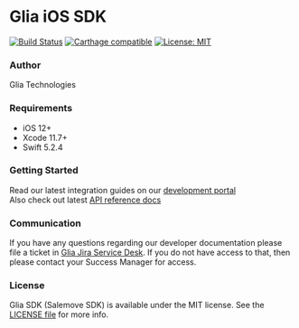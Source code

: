 # Glia iOS SDK

[![Build Status](https://app.bitrise.io/app/ff9d24c2354f2d85/status.svg?token=1M5jvlOg4n_ADEl2k-a9gg&branch=master)](https://app.bitrise.io/app/ff9d24c2354f2d85) [![Carthage compatible](https://img.shields.io/badge/Carthage-compatible-4BC51D.svg?style=flat)](https://github.com/Carthage/Carthage) [![License: MIT](https://img.shields.io/badge/License-MIT-yellow.svg)](https://opensource.org/licenses/MIT)


### Author

Glia Technologies

### Requirements

- iOS 12+
- Xcode 11.7+
- Swift 5.2.4

### Getting Started

Read our latest integration guides on our [development portal](https://docs.glia.com/glia-dev/docs/visitor-ios-sdk)  
Also check out latest [API reference docs](http://ios-sdk-docs.salemove.com.s3-website-us-east-1.amazonaws.com/Classes/Salemove.html)

### Communication

If you have any questions regarding our developer documentation please file a ticket in [Glia Jira Service Desk](https://salemove.atlassian.net/servicedesk/customer/portal/1). If you do not have access to that, then please contact your Success Manager for access.

### License

Glia SDK (Salemove SDK) is available under the MIT license. See the [LICENSE file](LICENSE) for more info.
